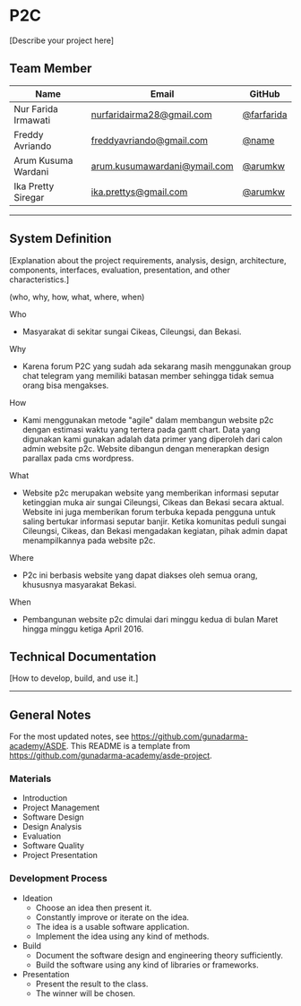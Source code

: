 # P2C

[Describe your project here]

## Team Member

| Name   | Email              | GitHub |
|--------|--------------------|--------|
| Nur Farida Irmawati | nurfaridairma28@gmail.com | [@farfarida](https://github.com/farfarida)
| Freddy Avriando | freddyavriando@gmail.com | [@name](https://github.com/name)
| Arum Kusuma Wardani | arum.kusumawardani@ymail.com | [@arumkw](https://github.com/arumkw)
| Ika Pretty Siregar | ika.prettys@gmail.com | [@arumkw](https://github.com/arumkw)
--------------------------------------------------

## System Definition

[Explanation about the project requirements, analysis, design, architecture, components, interfaces, evaluation, presentation, and other characteristics.]

(who, why, how, what, where, when)

Who
+ Masyarakat di sekitar sungai Cikeas, Cileungsi, dan Bekasi.

Why
+ Karena forum P2C yang sudah ada sekarang masih menggunakan group chat telegram yang memiliki batasan member sehingga tidak semua orang bisa mengakses.

How
+ Kami menggunakan metode "agile" dalam membangun website p2c dengan estimasi waktu yang tertera pada gantt chart. Data yang digunakan kami gunakan adalah data primer yang diperoleh dari calon admin website p2c. Website dibangun dengan menerapkan design parallax pada cms wordpress. 

What
+ Website p2c merupakan website yang memberikan informasi seputar ketinggian muka air sungai Cileungsi, Cikeas dan Bekasi secara aktual. Website ini juga memberikan forum terbuka kepada pengguna untuk saling bertukar informasi seputar banjir. Ketika komunitas peduli sungai Cileungsi, Cikeas, dan Bekasi mengadakan kegiatan, pihak admin dapat menampilkannya pada website p2c.

Where
+ P2c ini berbasis website yang dapat diakses oleh semua orang, khususnya masyarakat Bekasi.

When
+ Pembangunan website p2c dimulai dari minggu kedua di bulan Maret hingga minggu ketiga April 2016.

## Technical Documentation

[How to develop, build, and use it.]

--------------------------------------------------

## General Notes

For the most updated notes, see <https://github.com/gunadarma-academy/ASDE>. This README is a template from <https://github.com/gunadarma-academy/asde-project>.

### Materials

+ Introduction
+ Project Management
+ Software Design
+ Design Analysis
+ Evaluation
+ Software Quality
+ Project Presentation

### Development Process

+ Ideation
  + Choose an idea then present it.
  + Constantly improve or iterate on the idea.
  + The idea is a usable software application.
  + Implement the idea using any kind of methods.
+ Build
  + Document the software design and engineering theory sufficiently.
  + Build the software using any kind of libraries or frameworks.
+ Presentation
  + Present the result to the class.
  + The winner will be chosen.
